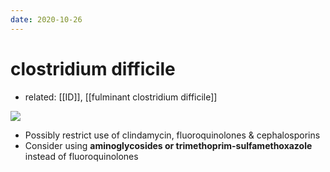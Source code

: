 ```yaml
---
date: 2020-10-26
---
```


# clostridium difficile

- related: [[ID]], [[fulminant clostridium difficile]]

<!-- C diff rx, abx restriction -->

![](https://photos.thisispiggy.com/file/wikiFiles/image-20200206203514691.png)

- Possibly restrict use of clindamycin, fluoroquinolones & cephalosporins
- Consider using **aminoglycosides or trimethoprim-sulfamethoxazole** instead of fluoroquinolones
